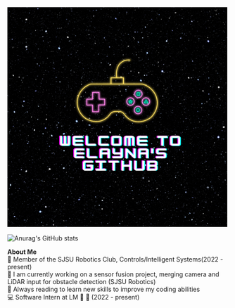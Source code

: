 
<!--**ElaynaSeguin/ElaynaSeguin** is a ✨ _special_ ✨ repository because its `README.md` (this file) appears on your GitHub profile.-->

<!--![Anurag's GitHub stats](https://github-readme-stats.vercel.app/api?username=ElaynaSeguin&show_icons=true&theme=merko)-->
<img src="Elayna's Github.png" alt="">

![Anurag's GitHub stats](https://github-readme-stats.vercel.app/api?username=ElaynaSeguin&show_icons=true&theme=synthwave)

<b>About Me</b><br>
:school: Member of the SJSU Robotics Club, Controls/Intelligent Systems(2022 - present)<br>
:hammer: I am currently working on a sensor fusion project, merging camera and LiDAR input for obstacle detection (SJSU Robotics) <br>
:book: Always reading to learn new skills to improve my coding abilities <br>
:computer: Software Intern at LM :rocket: :stars: (2022 - present)<br>
